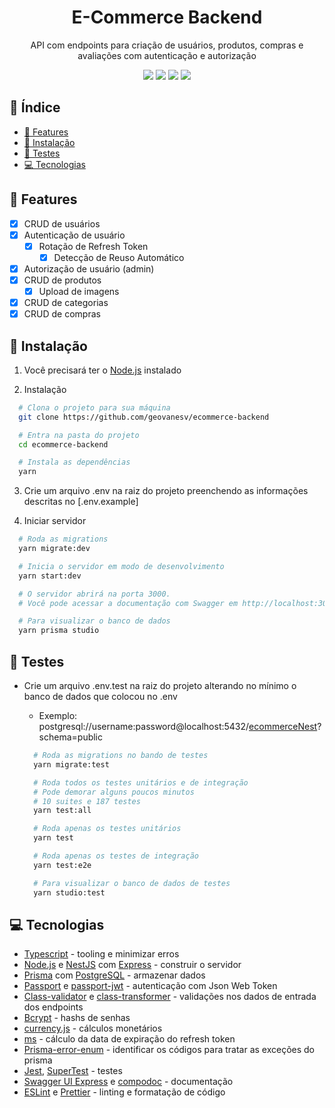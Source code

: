 <h1 align="center">E-Commerce Backend</h1>
<p align="center">API com endpoints para criação de usuários, produtos, compras e avaliações com autenticação e autorização</p>

<p align="center">
  <img src="https://img.shields.io/badge/TypeScript-007ACC?style=for-the-badge&logo=typescript&logoColor=white"/>
  <img src="https://img.shields.io/badge/Node.js-339933?style=for-the-badge&logo=nodedotjs&logoColor=white"/>
  <img src="https://img.shields.io/badge/nestjs-E0234E?style=for-the-badge&logo=nestjs&logoColor=white"/>
  <img src="https://img.shields.io/badge/Prisma-3982CE?style=for-the-badge&logo=Prisma&logoColor=white"/>
</p>

## 📑 Índice
<!--ts-->
   * [📌 Features](#-features)
   * [🔧 Instalação](#-instalação)
   * [🔩 Testes](#-testes)
   * [💻 Tecnologias](#-tecnologias)
<!--te-->

## 📌 Features

- [x] CRUD de usuários
-   [x] Autenticação de usuário
    -   [x] Rotação de Refresh Token
        -   [x] Detecção de Reuso Automático
-   [x] Autorização de usuário (admin)
- [x] CRUD de produtos
  - [x] Upload de imagens
- [x] CRUD de categorias
- [x] CRUD de compras

## 🔧 Instalação

1. Você precisará ter o [Node.js](https://nodejs.org/en/) instalado

2. Instalação

  ```bash
    # Clona o projeto para sua máquina
    git clone https://github.com/geovanesv/ecommerce-backend

    # Entra na pasta do projeto
    cd ecommerce-backend

    # Instala as dependências
    yarn
  ```

3. Crie um arquivo .env na raiz do projeto preenchendo as informações descritas no [.env.example]

4. Iniciar servidor

  ```bash
    # Roda as migrations
    yarn migrate:dev 

    # Inicia o servidor em modo de desenvolvimento
    yarn start:dev

    # O servidor abrirá na porta 3000. 
    # Você pode acessar a documentação com Swagger em http://localhost:3000/api/

    # Para visualizar o banco de dados
    yarn prisma studio
  ```    

## 🔩 Testes

- Crie um arquivo .env.test na raiz do projeto alterando no mínimo o banco de dados que colocou no .env
  - Exemplo: postgresql://username:password@localhost:5432/<ins>ecommerceNest</ins>?schema=public
    
  ```bash
    # Roda as migrations no bando de testes
    yarn migrate:test 

    # Roda todos os testes unitários e de integração
    # Pode demorar alguns poucos minutos
    # 10 suites e 187 testes
    yarn test:all

    # Roda apenas os testes unitários
    yarn test

    # Roda apenas os testes de integração
    yarn test:e2e

    # Para visualizar o banco de dados de testes
    yarn studio:test
  ```
 
## 💻 Tecnologias

- [Typescript](https://www.typescriptlang.org/) - tooling e minimizar erros
- [Node.js](https://nodejs.org/en/) e [NestJS](https://nestjs.com/) com [Express](https://expressjs.com/) - construir o servidor
- [Prisma](https://www.prisma.io/) com [PostgreSQL](https://www.postgresql.org/) - armazenar dados
- [Passport](https://www.passportjs.org/) e [passport-jwt](https://www.passportjs.org/packages/passport-jwt/) - autenticação com Json Web Token
- [Class-validator](https://github.com/typestack/class-validator) e [class-transformer](https://github.com/typestack/class-transformer) - validações nos dados de entrada dos endpoints
- [Bcrypt](https://github.com/kelektiv/node.bcrypt.js) - hashs de senhas
- [currency.js](https://currency.js.org/) - cálculos monetários
- [ms](https://github.com/vercel/ms) - cálculo da data de expiração do refresh token
- [Prisma-error-enum](https://github.com/vinpac/prisma-error-enum) - identificar os códigos para tratar as exceções do prisma
- [Jest](https://jestjs.io/), [SuperTest](https://github.com/visionmedia/supertest) - testes
- [Swagger UI Express](https://github.com/scottie1984/swagger-ui-express) e [compodoc](https://github.com/compodoc/compodoc) - documentação
- [ESLint](https://eslint.org/) e [Prettier](https://prettier.io/) - linting e formatação de código


